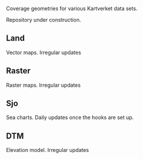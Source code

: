 Coverage geometries for various Kartverket data sets.

Repository under construction.

## Land 

Vector maps. Irregular updates

## Raster

Raster maps. Irregular updates

## Sjo

Sea charts. Daily updates once the hooks are set up. 

## DTM

Elevation model. Irregular updates
